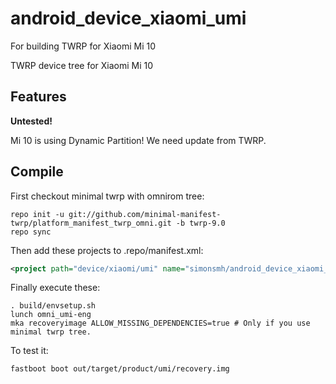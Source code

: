 # android_device_xiaomi_umi
For building TWRP for Xiaomi Mi 10

TWRP device tree for Xiaomi Mi 10

## Features

**Untested!**

Mi 10 is using Dynamic Partition! We need update from TWRP.

## Compile

First checkout minimal twrp with omnirom tree:

```
repo init -u git://github.com/minimal-manifest-twrp/platform_manifest_twrp_omni.git -b twrp-9.0
repo sync
```

Then add these projects to .repo/manifest.xml:

```xml
<project path="device/xiaomi/umi" name="simonsmh/android_device_xiaomi_umi" remote="github" revision="android-9.0" />
```

Finally execute these:

```
. build/envsetup.sh
lunch omni_umi-eng
mka recoveryimage ALLOW_MISSING_DEPENDENCIES=true # Only if you use minimal twrp tree.
```

To test it:

```
fastboot boot out/target/product/umi/recovery.img
```
